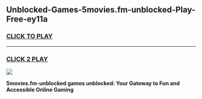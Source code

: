 
## Unblocked-Games-5movies.fm-unblocked-Play-Free-ey11a
<h3>
<a href="https://premium76.site?title=5movies.fm-unblocked&ref=18A1">CLICK TO PLAY</a></h3>
<hr>

<h3>
<a href="https://premium76.site?title=5movies.fm-unblocked&ref=18A1">CLICK 2 PLAY</a>
  
</h3>

<a href="https://premium76.site?title=5movies.fm-unblocked&ref=18A1"><img src="https://clearcache.store/games.png"></a>


**5movies.fm-unblocked games unblocked: Your Gateway to Fun and Accessible Online Gaming**
